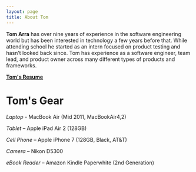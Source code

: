 ```yaml
---
layout: page
title: About Tom
---
```


**Tom Arra** has over nine years of experience in the software engineering world but has been interested in technology a few years before that. While attending school he started as an intern focused on product testing and hasn’t looked back since. Tom has experience as a software engineer, team lead, and product owner across many different types of products and frameworks.

[**Tom's Resume**](/assets/other/Tom_Arra_Resume.pdf)

# Tom's Gear

*Laptop* - MacBook Air (Mid 2011, MacBookAir4,2)

*Tablet* – Apple iPad Air 2 (128GB)

*Cell Phone* – Apple iPhone 7 (128GB, Black, AT&T)

*Camera* – Nikon D5300

*eBook Reader* – Amazon Kindle Paperwhite (2nd Generation)
